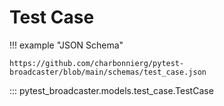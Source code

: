# Test Case

!!! example "JSON Schema"

    https://github.com/charbonnierg/pytest-broadcaster/blob/main/schemas/test_case.json

::: pytest_broadcaster.models.test_case.TestCase


<style>
  .md-content__button {
    display: none;
  }
</style>
